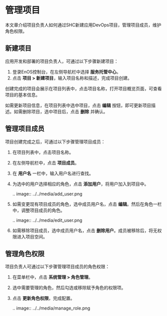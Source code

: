 # 管理项目

本文章介绍项目负责人如何通过SHC新建应用DevOps项目，管理项目成员，维护角色权限。

## 新建项目

应用开发和部署的项目负责人，可通过以下步骤新建项目：

1. 登录EnOS控制台，在左侧导航栏中选择 **服务托管中心**。
2. 点击 **项目 > 新建项目**，输入项目名称和描述，完成项目创建。

创建完成的项目会展示在项目列表中，点击项目名称，打开项目概览页面，可查看项目的基本信息。

如需更新项目信息，在项目列表中选中项目，点击 **编辑** 按钮，即可更新项目描述。如需删除项目，选中项目后，点击 **删除** 并确认。

## 管理项目成员

项目创建完成之后，可通过以下步骤管理项目成员：

1. 在项目列表中，点击项目名称。

2. 在左侧导航栏中，点击 **项目成员**。

3. 在 **用户名** 一栏中，输入用户名进行查找。

4. 为选中的用户选择相应的角色，点击 **添加用户**，将用户加入到项目中。

   .. image:: ../../media/add_user.png

5. 如需变更现有项目成员的角色，选中成员用户名，点击 **编辑**。然后在角色一栏中，调整项目成员的角色。

   .. image:: ../../media/edit_user.png

6. 如需移除项目成员，选中成员用户名，点击 **删除用户**。成员被移除后，将无权限进入项目空间。

## 管理角色权限

项目负责人可通过以下步骤管理项目成员的角色权限：

1. 在菜单栏中，点击 **系统管理 > 角色管理**。

2. 选中需要管理的角色，然后勾选或移除赋予角色的权限项。

3. 点击 **更新角色权限**，完成配置。

   .. image:: ../../media/manage_role.png

<!--end-->